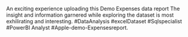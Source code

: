 An exciting experience uploading this Demo Expenses data report
The insight and information garnered while exploring the dataset
is most exhilirating and interesting.
#DataAnalysis
#excelDataset
#Sqlspecialist
#PowerBI Analyst
#Apple-demo-Expensesreport.
